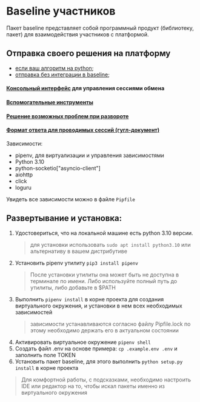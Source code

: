 # Baseline участников
Пакет baseline представляет собой программный продукт (библиотеку, пакет) для взаимодействия участников с платформой.
## Отправка своего решения на платформу
- [если ваш алгоритм на python](/docs/python-native.md);
- [отправка без интеграции в baseline](/docs/to-directory.md);



#### [Консольный интерфейс](/docs/cli.md) для управления сессиями обмена
#### [Вспомогательные инструменты](/docs/tools.md)
#### [Решение возможных проблем при развороте](/docs/setup.md)
#### [Формат ответа для проводимых сессий (гугл-документ)](https://docs.google.com/document/d/1uuy-AtsHgYEJInzcJFItQslNFFGspnAKSCSu27YxkjM/edit)

Зависимости:
  - pipenv, для виртуализации и управления зависимостями
  - Python 3.10
  - python-socketio["asyncio-client"]
  - aiohttp
  - click
  - loguru

Увидеть все зависимости можно в файле `Pipfile`

## Развертывание и установка:
1) Удостовериться, что на локальной машине есть python 3.10 версии.
    > для установки использовать `sudo apt install python3.10` или альтернативу в вашем дистрибутиве
2) Установить pipenv утилиту `pip3 install pipenv`
    > После установки утилиты она может быть не доступна в терминале по имени. 
    > Либо используйте полный путь до утилиты, либо добавьте в $PATH
3) Выполнить `pipenv install` в корне проекта для создания виртуального окружения, и установки в нем всех необходимых зависимостей
    > зависимости устанавливаются согласно файлу Pipfile.lock по этому необходимо держать его в актуальном состоянии
4) Активировать виртуальное окружение `pipenv shell`
5) Создать файл .env на основе примера: `cp .example.env .env` и заполнить поле TOKEN
6) Установить пакет baseline, для этого выполнить `python setup.py install` в корне проекта   

> Для комфортной работы, с подсказками, необходимо настроить IDE или редактор на то, чтобы искал пакеты именно из виртуального окружения